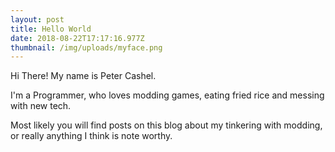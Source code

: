 ```yaml
---
layout: post
title: Hello World
date: 2018-08-22T17:17:16.977Z
thumbnail: /img/uploads/myface.png
---
```

Hi There! My name is Peter Cashel.

I'm a Programmer, who loves modding games, eating fried rice and messing with new tech.

Most likely you will find posts on this blog about my tinkering with modding, or really anything I think is note worthy.
